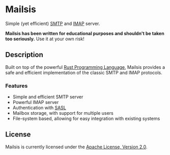 # Mailsis

Simple (yet efficient) [SMTP](https://datatracker.ietf.org/doc/html/rfc5321) and [IMAP](https://datatracker.ietf.org/doc/html/rfc3501) server.

**Mailsis has been written for educational purposes and shouldn't be taken too seriously.** Use it at your own risk!

## Description

Built on top of the powerful [Rust Programming Language](https://www.rust-lang.org/), Mailsis provides a safe and efficient implementation of the classic SMTP and IMAP protocols.

### Features

- Simple and efficient SMTP server
- Powerful IMAP server
- Authentication with [SASL](https://datatracker.ietf.org/doc/html/rfc4422)
- Mailbox storage, with support for multiple users
- File-system based, allowing for easy integration with existing systems

## License

Mailsis is currently licensed under the [Apache License, Version 2.0](http://www.apache.org/licenses/).
